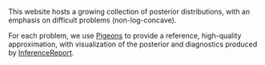 
This website hosts a growing collection of posterior distributions, with an emphasis on difficult problems (non-log-concave).

For each problem, we use [Pigeons](https://pigeons.run/) to provide a reference, high-quality approximation, with 
visualization of the posterior and diagnostics produced by [InferenceReport](https://github.com/Julia-Tempering/InferenceReport.jl).
